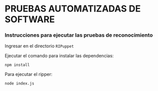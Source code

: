 # PRUEBAS AUTOMATIZADAS DE SOFTWARE

### Instrucciones para ejecutar las pruebas de reconocimiento 

Ingresar en el directorio `RIPuppet` 

Ejecutar el comando para instalar las dependencias:

```
npm install
```

Para ejecutar el ripper:

```
node index.js
```
